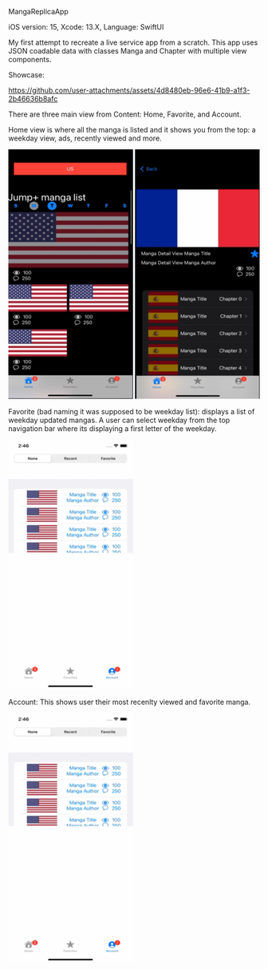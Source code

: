 MangaReplicaApp

iOS version: 15,
Xcode: 13.X,
Language: SwiftUI

My first attempt to recreate a live service app from a scratch. 
This app uses JSON coadable data with classes Manga and Chapter with multiple view components.

Showcase:

https://github.com/user-attachments/assets/4d8480eb-96e6-41b9-a1f3-2b46636b8afc

There are three main view from Content: Home, Favorite, and Account.

Home view is where all the manga is listed and it shows you from the top: a weekday view, ads, recently viewed and more.

<p align="left">
  <img width="250" height="500" src="https://github.com/dragoonreign/MangaAppReplica_iOS15/blob/main/MangaAppSS1.png">
  <img width="250" height="500" src="https://github.com/dragoonreign/MangaAppReplica_iOS15/blob/main/MangaAppSS2.png">
</p>

Favorite (bad naming it was supposed to be weekday list): displays a list of weekday updated mangas. A user can select weekday from the top navigation bar where its displaying a first letter of the weekday.

<p align="left">
  <img width="250" height="500" src="https://github.com/dragoonreign/MangaAppReplica_iOS15/blob/main/MangaAppSS3.png?raw=true">
</p>

Account: This shows user their most recenlty viewed and favorite manga.

<p align="left">
  <img width="250" height="500" src="https://github.com/dragoonreign/MangaAppReplica_iOS15/blob/main/MangaAppSS3.png?raw=true">
</p>

